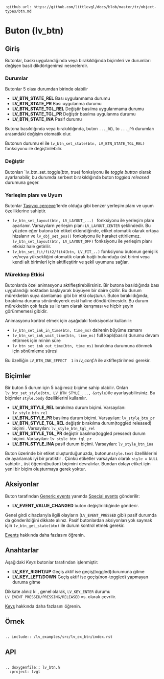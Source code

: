 ```eval_rst
:github_url: https://github.com/littlevgl/docs/blob/master/tr/object-types/btn.md
```
# Buton (lv_btn)

## Giriş

Butonlar, baskı uygulandığında veya bırakıldığında biçimleri ve durumları değişen basit dikdörtgenimsi nesnelerdir.

### Durumlar
Butonlar 5 olası durumdan birinde olabilir
- **LV_BTN_STATE_REL** Bası uygulanmama durumu
- **LV_BTN_STATE_PR** Bası uygulanma durumu
- **LV_BTN_STATE_TGL_REL** Değiştir basılma uygulanmama durumu
- **LV_BTN_STATE_TGL_PR** Değiştir basılma uygulanma durumu
- **LV_BTN_STATE_INA** Pasif durumu

Butona basıldığında veya bırakıldığında, buton `..._REL` to `..._PR` durumları arasındaki değişim otomatik olur.

Butonun durumu el ile `lv_btn_set_state(btn, LV_BTN_STATE_TGL_REL)` fonksiyonu ile değiştirilebilir.

### Değiştir
Butonları `lv_btn_set_toggle(btn, true) fonksiyonu ile  *toggle button* olarak  ayarlanabilir, bu durumda serbest bırakıldığında  buton *toggled released* durumuna geçer.

### Yerleşim planı ve Uyum
Butonlar [Taşıyıcı çerçeve](/object-types/cont)'lerde olduğu gibi benzer yerleşim planı ve uyum özelliklerine sahiptir.
- `lv_btn_set_layout(btn, LV_LAYOUT_...) ` fonksiyonu ile yerleşim planı ayarlanır. Varsayılarn yerleşim planı `LV_LAYOUT_CENTER` şeklindedir. 
Bu yüzden eğer butona bir etiket eklendiğinde, etiket otomatik olarak ortaya hizalanır ve `lv_obj_set_pos()` fonksiyonu ile haraket ettirilemez.
`lv_btn_set_layout(btn, LV_LAYOUT_OFF)` fonksiyonu ile yerleşim planı etkisiz hale getirilir.
- `lv_btn_set_fit/fit2/fit4(btn, LV_FIT_..)` fonksiyonu butonun genişlik ve/veya yüksekliğini otomatik olarak bağlı bulunduğu üst birimi veya kendi alt birimleri için aktifleştirir ve şekil uyumunu sağlar.

### Mürekkep Etkisi
Butonlarda özel animasyonu aktifleştirebilirsiniz. Bir butona basıldığında bası uygulandığı noktadan başlayarak büyüyen bir daire çizilir. Bu durum mürekkebin suya damlaması gibi bir etki oluşturur.
Buton bırakıldığında, bırakılma durumu sönümleyerek eski haline döndürülmesidir. Bu durum mürekkebin çok fazla su ile tam olarak karışması ve hiçbir şeyin görünmemesi gibidir.

Animasyonu kontrol etmek için aşağıdaki fonksiyonlar kullanılır:
- `lv_btn_set_ink_in_time(btn, time_ms)` dairenin büyüme zamanı
- `lv_btn_set_ink_wait_time(btn, time_ms)` full kaplı(basılı) durumu devam ettirmek için minim süre
- `lv_btn_set_ink_out_time(btn, time_ms)` bırakılma durumuna dönmek için sönümleme süresi

Bu özelliğin `LV_BTN_INK_EFFECT  1` in *lv_conf.h* ile aktifleştirilmesi gerekir.


## Biçimler

Bir buton 5 durum için 5 bağımsız biçime sahip olabilir. Onları `lv_btn_set_style(btn, LV_BTN_STYLE_..., &style)`ile ayarlayabilirsiniz. Bu biçimler `style.body` özelliklerini kullanılır.

- **LV_BTN_STYLE_REL** bırakılma durum biçimi. Varsayılan: `lv_style_btn_rel`
- **LV_BTN_STYLE_PR** basılma durum biçimi. Varsayılan: `lv_style_btn_pr`
- **LV_BTN_STYLE_TGL_REL** değiştir bırakılma durum(toggled released) biçimi . Varsayılan: `lv_style_btn_tgl_rel`
- **LV_BTN_STYLE_TGL_PR** değiştir basılma(toggled pressed) durum biçimi. Varsayılan: `lv_style_btn_tgl_pr`
- **LV_BTN_STYLE_INA** pasif durum biçimi. Varsayılan: `lv_style_btn_ina`

Buton üzerinde bir etiket oluşturduğunuzda, butonun`style.text` özelliklerini de ayarlamak iyi bir pratiktir . Çünkü etiketler varsayılan olarak `style = NULL` sahiptir , üst öğenin(button) biçimini devralırlar. 
Bundan dolayı etiket için yeni bir biçim oluşturmaya gerek yoktur. 


## Aksiyonlar
Buton tarafından [Generic events](/overview/event.html#generic-events) yanında  [Special events](/overview/event.html#special-events) gönderilir:
 - **LV_EVENT_VALUE_CHANGED** buton değiştirildiğinde gönderir.

Genel girdi cihazlarıyla ilgili olayların (`LV_EVENT_PRESSED` gibi) pasif durumda da gönderildiğini dikkate alınız. Pasif butonlardan aksiyonları yok saymak için `lv_btn_get_state(btn)` ile durum kontrol etmek gerekir.
 
[Events](/overview/event) hakkında daha fazlasını öğrenin.

## Anahtarlar
Aşağıdaki *Keys* butonlar tarafından işlenmiştir:
- **LV_KEY_RIGHT/UP** Geçiş aktif ise geçiş(toggled)durumuna gitme
- **LV_KEY_LEFT/DOWN** Geçiş aktif ise  geçiş(non-toggled) yapmayan duruma gitme

Dikkate alınız ki , genel olarak,  `LV_KEY_ENTER` durumu  `LV_EVENT_PRESSED/PRESSING/RELEASED` vs. olarak çevrilir.

[Keys](/overview/indev) hakkında daha fazlasını öğrenin.
  
## Örnek
```eval_rst

.. include:: /lv_examples/src/lv_ex_btn/index.rst

```

## API 

```eval_rst

.. doxygenfile:: lv_btn.h
  :project: lvgl
        
```
